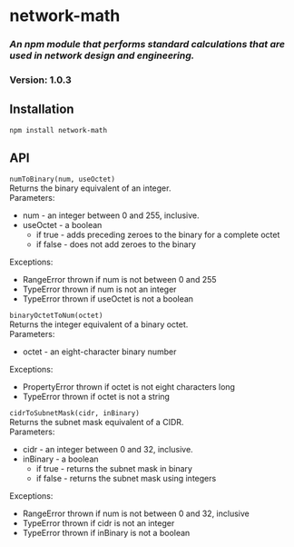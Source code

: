 # network-math

### *An npm module that performs standard calculations that are used in network design and engineering.*

### Version: 1.0.3

## Installation
```
npm install network-math
```

## API

`numToBinary(num, useOctet)`<br>
Returns the binary equivalent of an integer. <br>
Parameters:
- num - an integer between 0 and 255, inclusive.
- useOctet - a boolean
    - if true -  adds preceding zeroes to the binary for a complete octet
    - if false - does not add zeroes to the binary

Exceptions:
- RangeError thrown if num is not between 0 and 255
- TypeError thrown if num is not an integer
- TypeError thrown if useOctet is not a boolean


`binaryOctetToNum(octet)` <br>
Returns the integer equivalent of a binary octet. <br>
Parameters:
- octet - an eight-character binary number

Exceptions:
- PropertyError thrown if octet is not eight characters long
- TypeError thrown if octet is not a string


`cidrToSubnetMask(cidr, inBinary)` <br>
Returns the subnet mask equivalent of a CIDR. <br>
Parameters:
- cidr - an integer between 0 and 32, inclusive.
- inBinary - a boolean
    - if true - returns the subnet mask in binary
    - if false - returns the subnet mask using integers

Exceptions:
- RangeError thrown if num is not between 0 and 32, inclusive
- TypeError thrown if cidr is not an integer
- TypeError thrown if inBinary is not a boolean